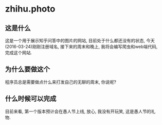 # zhihu.photo

## 这是什么

这是一个用于展示知乎问答中的图片的网站, 目前处于什么都还没有的状态, 今天(2016-03-24)刚刚注册域名, 接下来的周末和晚上, 我将会编写爬虫和web端代码, 完成这个网站.


## 为什么要做这个

程序员总是需要做点什么来打发自己的无聊的周末, 你说呢?


## 什么时候可以完成

目前来看, 第一个版本预计会在愚人节上线, 放心, 我没有开玩笑, 这是愚人节的礼物.


